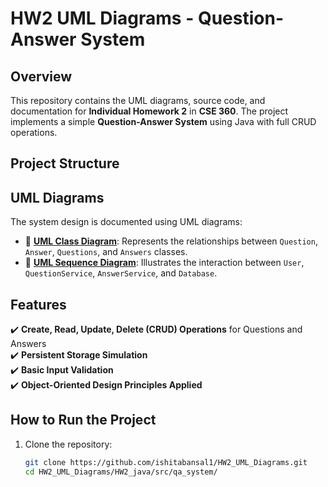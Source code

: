 # **HW2 UML Diagrams - Question-Answer System**

## **Overview**
This repository contains the UML diagrams, source code, and documentation for **Individual Homework 2** in **CSE 360**. The project implements a simple **Question-Answer System** using Java with full CRUD operations.

## **Project Structure**

## **UML Diagrams**
The system design is documented using UML diagrams:

- 📌 **[UML Class Diagram](https://github.com/ishitabansal1/HW2_UML_Diagrams/blob/main/UML_Class_Diagram.drawio.png)**: Represents the relationships between `Question`, `Answer`, `Questions`, and `Answers` classes.
- 📌 **[UML Sequence Diagram](https://github.com/ishitabansal1/HW2_UML_Diagrams/blob/main/UML_Sequence_Diagram.drawio.png)**: Illustrates the interaction between `User`, `QuestionService`, `AnswerService`, and `Database`.

## **Features**
✔️ **Create, Read, Update, Delete (CRUD) Operations** for Questions and Answers  
✔️ **Persistent Storage Simulation**  
✔️ **Basic Input Validation**  
✔️ **Object-Oriented Design Principles Applied**

## **How to Run the Project**
1. Clone the repository:
   ```bash
   git clone https://github.com/ishitabansal1/HW2_UML_Diagrams.git
   cd HW2_UML_Diagrams/HW2_java/src/qa_system/
